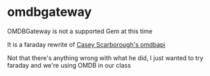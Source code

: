 # omdbgateway


OMDBGateway is not a supported Gem at this time

It is a faraday rewrite of [Casey Scarborough's omdbapi](https://github.com/caseyscarborough/omdbapi)

Not that there's anything wrong with what he did, I just wanted to try faraday and we're using OMDB
in our class





